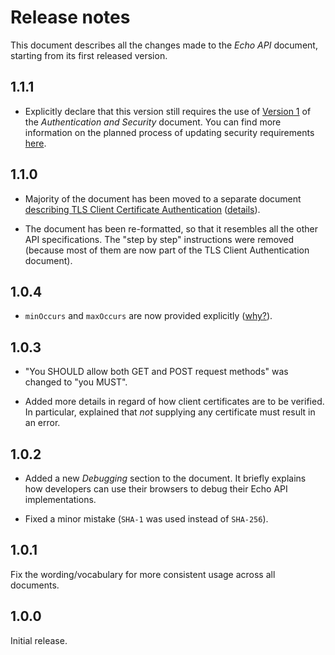 Release notes
=============

This document describes all the changes made to the *Echo API* document,
starting from its first released version.


1.1.1
-----

* Explicitly declare that this version still requires the use of
  [Version 1](https://github.com/erasmus-without-paper/ewp-specs-sec-intro/tree/stable-v1)
  of the *Authentication and Security* document. You can find more information
  on the planned process of updating security requirements
  [here](https://github.com/erasmus-without-paper/ewp-specs-sec-intro/issues/1).


1.1.0
-----

* Majority of the document has been moved to a separate document [describing
  TLS Client Certificate
  Authentication](https://github.com/erasmus-without-paper/ewp-specs-sec-cliauth-tlscert)
  ([details](https://github.com/erasmus-without-paper/ewp-specs-architecture/issues/21)).

* The document has been re-formatted, so that it resembles all the other API
  specifications. The "step by step" instructions were removed (because most
  of them are now part of the TLS Client Authentication document).


1.0.4
-----

* `minOccurs` and `maxOccurs` are now provided explicitly
  ([why?](https://github.com/erasmus-without-paper/general-issues/issues/22)).


1.0.3
-----

* "You SHOULD allow both GET and POST request methods" was changed to "you
  MUST".

* Added more details in regard of how client certificates are to be verified.
  In particular, explained that *not* supplying any certificate must result
  in an error.


1.0.2
-----

* Added a new *Debugging* section to the document. It briefly explains how
  developers can use their browsers to debug their Echo API implementations.

* Fixed a minor mistake (`SHA-1` was used instead of `SHA-256`).


1.0.1
-----

Fix the wording/vocabulary for more consistent usage across all documents.


1.0.0
-----

Initial release.
